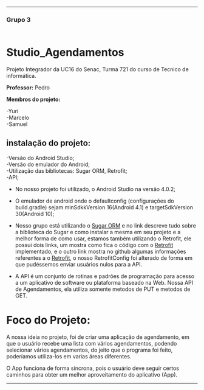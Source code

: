 

<hr />
<h3> Grupo 3<br />
<br/>

# Studio_Agendamentos


Projeto Integrador da UC16 do Senac, Turma 721 do curso de Tecnico de informática.

<b>Professor:</b> Pedro

<b>Membros do projeto:</b>

  -Yuri<br />
  -Marcelo<br/>
  -Samuel<br />

## instalação do projeto:

  -Versão do Android Studio;<br />
  -Versão do emulador do Android;<br />
  -Utilização das bibliotecas: Sugar ORM, Retrofit;<br />
  -API;<br />



* No nosso projeto foi utilizado, o Android Studio na versão 4.0.2;

* O emulador de android onde o defaultconfig (configurações do build.gradle) sejam minSdkkVersion 16(Android 4.1) e targetSdkVersion 30(Android 10);

* Nosso grupo está utilizando o [Sugar ORM](https://satyan.github.io/sugar/)
e no link descreve tudo sobre a biblioteca do Sugar e como instalar a mesma em seu projeto e a melhor forma de como usar,
 estamos  também utilizando o Retrofit, ele possui dois links, um mostra como fica o código com o [Retrofit](https://square.github.io/retrofit/)
implementado, e o outro link mostra no github algumas informações referentes a o [Retrofit](https://github.com/square/retrofit),
o nosso RetrofitConfig foi alterado de forma em que pudéssemos enviar usuários nulos para a API.

* A API é um conjunto de rotinas e padrões de programação para acesso a um aplicativo de software ou plataforma baseado na Web.
Nossa API de Agendamentos, ela utiliza somente metodos de PUT e metodos de GET.


# Foco do Projeto:
A nossa ideia no projeto, foi de criar uma aplicação de agendamento, em que o usuário recebe uma lista com vários agendamentos,
podendo selecionar vários agendamentos, do jeito que o programa foi feito, poderíamos utiliza-los em varias áreas diferentes.

O App funciona de forma síncrona, pois o usuário deve seguir certos caminhos para obter um melhor aproveitamento do aplicativo (App).

<hr />


